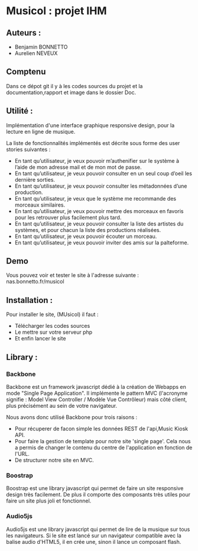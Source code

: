 Musicol : projet IHM
===========

Auteurs :
-------
* Benjamin BONNETTO
* Aurelien NEVEUX

Comptenu
-------
Dans ce dépot git il y à les codes sources du projet et la documentation,rapport et image dans le dossier Doc.



Utilité : 
-------
Implémentation d'une interface graphique responsive design, pour la lecture en ligne de musique. 

La liste de fonctionnalités implémentés est décrite sous forme des user stories suivantes :

*  En tant qu’utilisateur, je veux pouvoir m’authenifier sur le système à l’aide de mon adresse
mail et de mon mot de passe.
* En tant qu’utilisateur, je veux pouvoir consulter en un seul coup d’oeil les dernière sorties.
* En tant qu’utilisateur, je veux pouvoir consulter les métadonnées d’une production.
* En tant qu’utilisateur, je veux que le système me recommande des morceaux similaires.
* En tant qu’utilisateur, je veux pouvoir mettre des morceaux en favoris pour les retrouver
plus facilement plus tard.
* En tant qu’utilisateur, je veux pouvoir consulter la liste des artistes du systèmes, et pour
chacun la liste des productions réalisées.
* En tant qu’utilisateur, je veux pouvoir écouter un morceau.
* En tant qu’utilisateur, je veux pouvoir inviter des amis sur la palteforme.

Demo
-------
Vous pouvez voir et tester le site à l'adresse suivante : nas.bonnetto.fr/musicol



Installation :
-------
Pour installer le site, (MUsicol) il faut : 
* Télécharger les codes sources
* Le mettre sur votre serveur php
* Et enfin lancer le site 


Library :
-------

### Backbone

Backbone est un framework javascript dédié à la création de Webapps en mode "Single Page Application". Il implémente le pattern MVC (l'acronyme signifie : Model View Controller / Modèle Vue Contrôleur) mais côté client, plus précisément au sein de votre navigateur.

Nous avons donc utilisé Backbone pour trois raisons :
* Pour récuperer de facon simple les données REST de l'api,Music Kiosk API.
* Pour faire la gestion de template pour notre site 'single page'. Cela nous a permis de changer le contenu du centre de l'application en fonction de l'URL.
* De structurer notre site en MVC.

### Boostrap

Boostrap est une library javascript qui permet de faire un site responsive design très facilement. De plus il comporte des composants très utiles pour faire un site plus joli et fonctionnel.

### Audio5js

Audio5js est une library javascript qui permet de lire de la musique sur tous les navigateurs. Si le site est lancé sur un navigateur compatible avec la balise audio d'HTML5, il en crée une, sinon il lance un composant flash.





